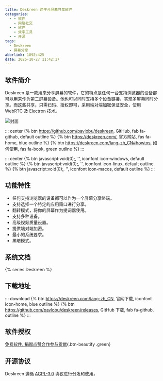 ```yaml
---
title: Deskreen 跨平台屏幕共享软件
categories:
  - - 软件
    - 网络社交
  - - 软件
    - 效率工具
  - - 开源
tags:
  - Deskreen
  - 屏幕分享
abbrlink: 1892c425
date: 2025-10-27 11:42:17
---
```


## 软件简介

Deskreen 是一款用来分享屏幕的软件，它的特点是任何一台支持浏览器的设备都可以用来作为第二屏幕设备。他也可以同时支持多个设备链接，实现多屏幕同时分享。而这些共享，只需扫码、授权即可，采用端对端加密保证安全，使用 WebRTC 及 Electron 技术。

![封面](/images/deskreen-01.png)

::: center
{% btn https://github.com/pavlobu/deskreen, GitHub, fab fa-github, default outline %}
{% btn https://deskreen.com/, 官方网站, fas fa-home, blue outline %}
{% btn https://deskreen.com/lang-zh_CN#howtos, 如何使用, fas fa-book, green outline %}
:::

::: center
{% btn javascript:void(0);, '', iconfont icon-windows, default outline %}
{% btn javascript:void(0);, '', iconfont icon-linux, default outline %}
{% btn javascript:void(0);, '', iconfont icon-macos, default outline %}
:::

## 功能特性

- 任何支持浏览器的设备都可以作为一个屏幕分享终端。
- 支持选择一个特定的应用窗口进行分享。
- 翻转模式，将你的屏幕作为提词器使用。
- 支持多种设备。
- 高级视频质量设置。
- 提供端对端加密。
- 最小的系统要求。
- 黑暗模式。

## 系统文档

{% series Deskreen %}

## 下载地址

::: download
{% btn https://deskreen.com/lang-zh_CN, 官网下载, iconfont icon-home, blue outline %}
{% btn https://github.com/pavlobu/deskreen/releases, GitHub 下载, fab fa-github, outline %}
:::

## 软件授权

[免费软件, 捐赠点赞合作参与贡献](https://deskreen.com/lang-zh_CN#contact){.btn-beautify .green}

## 开源协议

Deskreen 遵循 [AGPL-3.0](https://github.com/pavlobu/deskreen?tab=AGPL-3.0-1-ov-file) 协议进行分发和使用。
